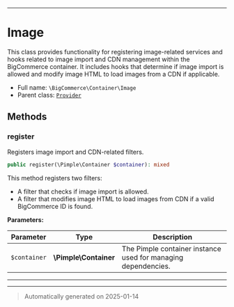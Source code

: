 ***

# Image

This class provides functionality for registering image-related services and hooks related to
image import and CDN management within the BigCommerce container. It includes hooks that
determine if image import is allowed and modify image HTML to load images from a CDN if applicable.



* Full name: `\BigCommerce\Container\Image`
* Parent class: [`Provider`](./classes/BigCommerce/Container/Provider.md)




## Methods


### register

Registers image import and CDN-related filters.

```php
public register(\Pimple\Container $container): mixed
```

This method registers two filters:
- A filter that checks if image import is allowed.
- A filter that modifies image HTML to load images from CDN if a valid BigCommerce ID is found.






**Parameters:**

| Parameter | Type | Description |
|-----------|------|-------------|
| `$container` | **\Pimple\Container** | The Pimple container instance used for managing dependencies. |





***


***
> Automatically generated on 2025-01-14

